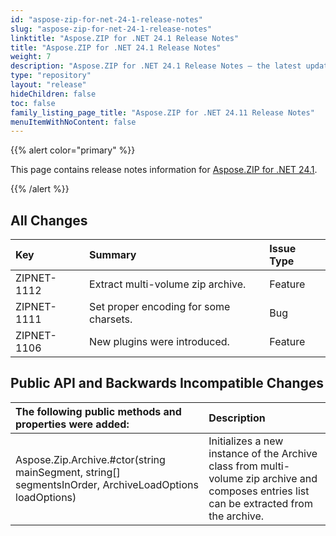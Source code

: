 ```yaml
---
id: "aspose-zip-for-net-24-1-release-notes"
slug: "aspose-zip-for-net-24-1-release-notes"
linktitle: "Aspose.ZIP for .NET 24.1 Release Notes"
title: "Aspose.ZIP for .NET 24.1 Release Notes"
weight: 7
description: "Aspose.ZIP for .NET 24.1 Release Notes – the latest updates and fixes."
type: "repository"
layout: "release"
hideChildren: false
toc: false
family_listing_page_title: "Aspose.ZIP for .NET 24.11 Release Notes"
menuItemWithNoContent: false
---
```


{{% alert color="primary" %}} 

This page contains release notes information for [Aspose.ZIP for .NET 24.1](https://releases.aspose.com/zip/net/new-releases/aspose.zip-for-.net-24.1/).

{{% /alert %}} 
## **All Changes**

|**Key**|**Summary**|**Issue Type**|
| :- | :- | :- |
|ZIPNET-1112|Extract multi-volume zip archive.|Feature|
|ZIPNET-1111|Set proper encoding for some charsets.|Bug|
|ZIPNET-1106|New plugins were introduced.|Feature|

## **Public API and Backwards Incompatible Changes**
|**The following public methods and properties were added:**|**Description**|
| :- | :- |
|Aspose.Zip.Archive.#ctor(string mainSegment, string[] segmentsInOrder,	ArchiveLoadOptions loadOptions)|Initializes a new instance of the Archive class from multi-volume zip archive and composes entries list can be extracted from the archive.|
